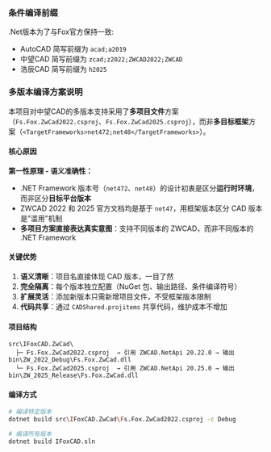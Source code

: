 
### 条件编译前缀
.Net版本为了与Fox官方保持一致:
- AutoCAD 简写前缀为 `acad;a2019`
- 中望CAD 简写前缀为 `zcad;z2022;ZWCAD2022;ZWCAD`
- 浩辰CAD 简写前缀为 `h2025`

### 多版本编译方案说明

本项目对中望CAD的多版本支持采用了**多项目文件**方案（`Fs.Fox.ZwCad2022.csproj`、`Fs.Fox.ZwCad2025.csproj`），而非**多目标框架**方案（`<TargetFrameworks>net472;net48</TargetFrameworks>`）。

#### 核心原因

**第一性原理 - 语义准确性：**
- .NET Framework 版本号（`net472`、`net48`）的设计初衷是区分**运行时环境**，而非区分**目标平台版本**
- ZWCAD 2022 和 2025 官方文档均是基于 `net47`，用框架版本区分 CAD 版本是"滥用"机制
- **多项目方案直接表达真实意图**：支持不同版本的 ZWCAD，而非不同版本的 .NET Framework

#### 关键优势

1. **语义清晰**：项目名直接体现 CAD 版本，一目了然
2. **完全隔离**：每个版本独立配置（NuGet 包、输出路径、条件编译符号）
3. **扩展灵活**：添加新版本只需新增项目文件，不受框架版本限制
4. **代码共享**：通过 `CADShared.projitems` 共享代码，维护成本不增加

#### 项目结构

```
src\IFoxCAD.ZwCad\
  ├─ Fs.Fox.ZwCad2022.csproj  → 引用 ZWCAD.NetApi 20.22.0 → 输出 bin\ZW_2022_Debug\Fs.Fox.ZwCad.dll
  └─ Fs.Fox.ZwCad2025.csproj  → 引用 ZWCAD.NetApi 20.25.0 → 输出 bin\ZW_2025_Release\Fs.Fox.ZwCad.dll
```

#### 编译方式

```bash
# 编译特定版本
dotnet build src\IFoxCAD.ZwCad\Fs.Fox.ZwCad2022.csproj -c Debug

# 编译所有版本
dotnet build IFoxCAD.sln
```

###